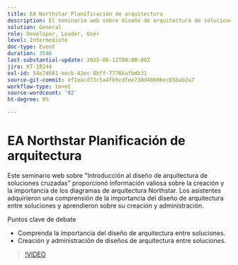 ```yaml
---
title: EA Northstar Planificación de arquitectura
description: El seminario web sobre diseño de arquitectura de soluciones cruzadas abarcó el valor y la creación de diagramas Northstar, con perspectivas clave para desarrolladores, líderes y usuarios.
solution: General
role: Developer, Leader, User
level: Intermediate
doc-type: Event
duration: 3546
last-substantial-update: 2025-06-12T00:00:00Z
jira: KT-18244
exl-id: 54e7d661-eecb-42ec-8bff-7776bafbdb31
source-git-commit: ef1eacd73c5a4fb9cdfee730d40606ec65bab2a7
workflow-type: tm+mt
source-wordcount: '82'
ht-degree: 0%

---
```


# EA Northstar Planificación de arquitectura

Este seminario web sobre &quot;Introducción al diseño de arquitectura de soluciones cruzadas&quot; proporcionó información valiosa sobre la creación y la importancia de los diagramas de arquitectura Northstar. Los asistentes adquirieron una comprensión de la importancia del diseño de arquitectura entre soluciones y aprendieron sobre su creación y administración.

Puntos clave de debate

* Comprenda la importancia del diseño de arquitectura entre soluciones.
* Creación y administración de diseños de arquitectura entre soluciones.

>[!VIDEO](https://video.tv.adobe.com/v/3463355/?learn=on&enablevpops)
